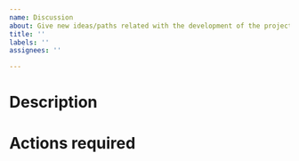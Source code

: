 ```yaml
---
name: Discussion
about: Give new ideas/paths related with the development of the project
title: ''
labels: ''
assignees: ''

---
```


# Description

# Actions required

